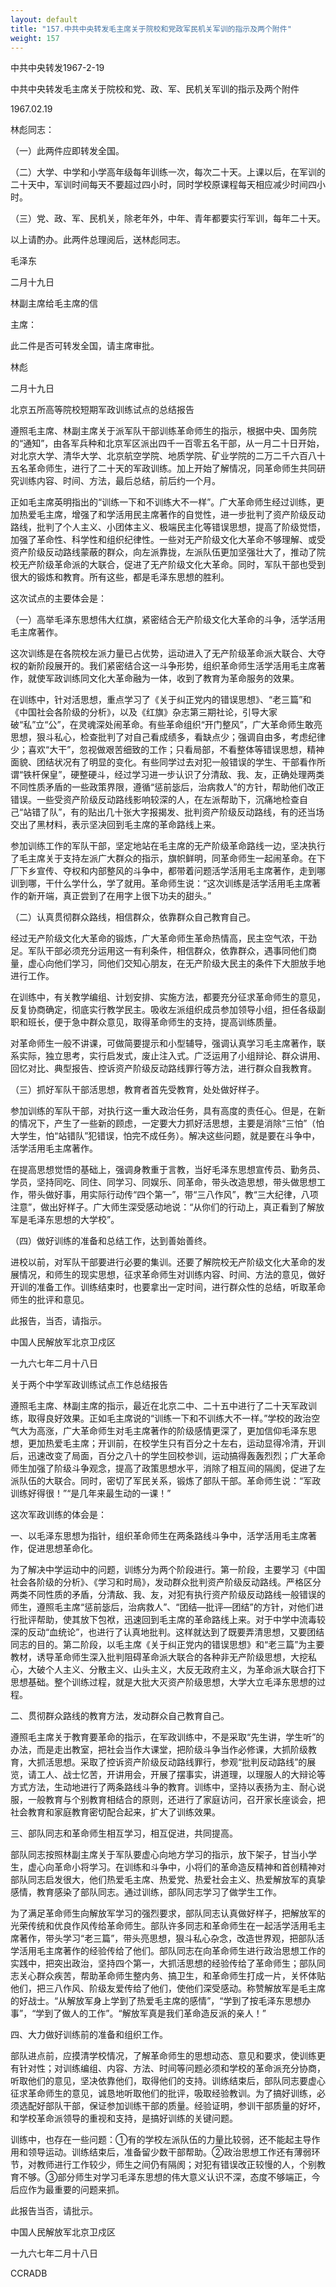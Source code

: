 ```yaml
---
layout: default
title: "157.中共中央转发毛主席关于院校和党政军民机关军训的指示及两个附件"
weight: 157
---
```


中共中央转发1967-2-19

中共中央转发毛主席关于院校和党、政、军、民机关军训的指示及两个附件

1967.02.19

林彪同志：

（一）此两件应即转发全国。

（二）大学、中学和小学高年级每年训练一次，每次二十天。上课以后，在军训的二十天中，军训时间每天不要超过四小时，同时学校原课程每天相应减少时间四小时。

（三）党、政、军、民机关，除老年外，中年、青年都要实行军训，每年二十天。

以上请酌办。此两件总理阅后，送林彪同志。

毛泽东

二月十九日

林副主席给毛主席的信

主席：

此二件是否可转发全国，请主席审批。

林彪

二月十九日

北京五所高等院校短期军政训练试点的总结报告

遵照毛主席、林副主席关于派军队干部训练革命师生的指示，根据中央、国务院的“通知”，由各军兵种和北京军区派出四千一百零五名干部，从一月二十日开始，对北京大学、清华大学、北京航空学院、地质学院、矿业学院的二万二千六百八十五名革命师生，进行了二十天的军政训练。加上开始了解情况，同革命师生共同研究训练内容、时间、方法，最后总结，前后约一个月。

正如毛主席英明指出的“训练一下和不训练大不一样”。广大革命师生经过训练，更加热爱毛主席，增强了和学活用民主席著作的自觉性，进一步批判了资产阶级反动路线，批判了个人主义、小团体主义、极端民主化等错误思想，提高了阶级觉悟，加强了革命性、科学性和组织纪律性。一些对无产阶级文化大革命不够理解、或受资产阶级反动路线蒙蔽的群众，向左派靠拢，左派队伍更加坚强壮大了，推动了院校无产阶级革命派的大联合，促进了无产阶级文化大革命。同时，军队干部也受到很大的锻炼和教育。所有这些，都是毛泽东思想的胜利。

这次试点的主要体会是：

（一）高举毛泽东思想伟大红旗，紧密结合无产阶级文化大革命的斗争，活学活用毛主席著作。

这次训练是在各院校左派力量已占优势，运动进入了无产阶级革命派大联合、大夺权的新阶段展开的。我们紧密结合这一斗争形势，组织革命师生活学活用毛主席著作，就使军政训练同文化大革命融为一体，收到了教育为革命服务的效果。

在训练中，针对活思想，重点学习了《关于纠正党内的错误思想》、“老三篇”和《中国社会各阶级的分析》，以及《红旗》杂志第三期社论，引导大家破“私”立“公”，在灵魂深处闹革命。有些革命组织“开门整风”，广大革命师生敢亮思想，狠斗私心，检查批判了对自己看成绩多，看缺点少；强调自由多，考虑纪律少；喜欢“大干”，忽视做艰苦细致的工作；只看局部，不看整体等错误思想，精神面貌、团结状况有了明显的变化。有些同学过去对犯一般错误的学生、干部看作所谓“铁杆保皇”，硬整硬斗，经过学习进一步认识了分清敌、我、友，正确处理两类不同性质矛盾的一些政策界限，遵循“惩前毖后，治病救人”的方针，帮助他们改正错误。一些受资产阶级反动路线影响较深的人，在左派帮助下，沉痛地检查自己“站错了队”，有的贴出几十张大字报揭发、批判资产阶级反动路线，有的还当场交出了黑材料，表示坚决回到毛主席的革命路线上来。

参加训练工作的军队干部，坚定地站在毛主席的无产阶级革命路线一边，坚决执行了毛主席关于支持左派广大群众的指示，旗帜鲜明，同革命师生一起闹革命。在下厂下乡宣传、夺权和内部整风的斗争中，都带着问题活学活用毛主席著作，走到哪训到哪，干什么学什么，学了就用。革命师生说：“这次训练是活学活用毛主席著作的新开端，真正尝到了在用字上很下功夫的甜头。”

（二）认真贯彻群众路线，相信群众，依靠群众自己教育自己。

经过无产阶级文化大革命的锻炼，广大革命师生革命热情高，民主空气浓，干劲足。军队干部必须充分运用这一有利条件，相信群众，依靠群众，遇事同他们商量，虚心向他们学习，同他们交知心朋友，在无产阶级大民主的条件下大胆放手地进行工作。

在训练中，有关教学编组、计划安排、实施方法，都要充分征求革命师生的意见，反复协商确定，彻底实行教学民主。吸收左派组织成员参加领导小组，担任各级副职和班长，便于急中群众意见，取得革命师生的支持，提高训练质量。

对革命师生一般不讲课，可做简要提示和小型辅导，强调认真学习毛主席著作，联系实际，独立思考，实行启发式，废止注入式。广泛运用了小组辩论、群众讲用、回忆对比、典型报告、控诉资产阶级反动路线罪行等方法，进行群众自我教育。

（三）抓好军队干部活思想，教育者首先受教育，处处做好样子。

参加训练的军队干部，对执行这一重大政治任务，具有高度的责任心。但是，在新的情况下，产生了一些新的顾虑，一定要大力抓好活思想，主要是消除“三怕”（怕大学生，怕“站错队”犯错误，怕完不成任务）。解决这些问题，就是要在斗争中，活学活用毛主席著作。

在提高思想觉悟的基础上，强调身教重于言教，当好毛泽东思想宣传员、勤务员、学员，坚持同吃、同住、同学习、同娱乐、同革命，带头改造思想，带头做思想工作，带头做好事，用实际行动传“四个第一”，带“三八作风”，教“三大纪律，八项注意”，做出好样子。广大师生深受感动地说：“从你们的行动上，真正看到了解放军是毛泽东思想的大学校”。

（四）做好训练的准备和总结工作，达到善始善终。

进校以前，对军队干部要进行必要的集训。还要了解院校无产阶级文化大革命的发展情况，和师生的现实思想，征求革命师生对训练内容、时间、方法的意见，做好开训的准备工作。训练结束时，也要拿出一定时间，进行群众性的总结，听取革命师生的批评和意见。

此报告，当否，请指示。

中国人民解放军北京卫戍区

一九六七年二月十八日

关于两个中学军政训练试点工作总结报告

遵照毛主席、林副主席的指示，最近在北京二中、二十五中进行了二十天军政训练，取得良好效果。正如毛主席说的“训练一下和不训练大不一样。”学校的政治空气大为高涨，广大革命师生对毛主席著作的阶级感情更深了，更加信仰毛泽东思想，更加热爱毛主席；开训前，在校学生只有百分之十左右，运动显得冷清，开训后，迅速改变了局面，百分之八十的学生回校参训，运动搞得轰轰烈烈；广大革命师生加强了阶级斗争观念，提高了政策思想水平，消除了相互间的隔阂，促进了左派队伍的大联合。同时，密切了军民关系，锻炼了部队干部。革命师生说：“军政训练好得很！”“是几年来最生动的一课！”

这次军政训练的体会是：

一、以毛泽东思想为指针，组织革命师生在两条路线斗争中，活学活用毛主席著作，促进思想革命化。

为了解决中学运动中的问题，训练分为两个阶段进行。第一阶段，主要学习《中国社会各阶级的分析》、《学习和时局》，发动群众批判资产阶级反动路线。严格区分两类不同性质的矛盾，分清敌、我、友，对犯有执行资产阶级反动路线一般错误的师生，遵照毛主席“惩前毖后，治病救人”、“团结—批评—团结”的方针，对他们进行批评帮助，使其放下包袱，迅速回到毛主席的革命路线上来。对于中学中流毒较深的反动“血统论”，也进行了认真地批判。这样就达到了既要弄清思想，又要团结同志的目的。第二阶段，以毛主席《关于纠正党内的错误思想》和“老三篇”为主要教材，诱导革命师生深入批判阻碍革命派大联合的各种非无产阶级思想，大挖私心，大破个人主义、分散主义、山头主义，大反无政府主义，为革命派大联合打下思想基础。整个训练过程，就是大批大灭资产阶级思想，大学大立毛泽东思想的过程。

二、贯彻群众路线的教育方法，发动群众自己教育自己。

遵照毛主席关于教育要革命的指示，在军政训练中，不是采取“先生讲，学生听”的办法，而是走出教室，把社会当作大课堂，把阶级斗争当作必修课，大抓阶级教育，大抓活思想。采取了控诉资产阶级反动路线罪行，参观“批判反动路线”的展览，请工人、战士忆苦，开讲用会，开展了摆事实，讲道理，以理服人的大辩论等方式方法，生动地进行了两条路线斗争的教育。训练中，坚持以表扬为主、耐心说服，一般教育与个别教育相结合的原则，还进行了家庭访问，召开家长座谈会，把社会教育和家庭教育密切配合起来，扩大了训练效果。

三、部队同志和革命师生相互学习，相互促进，共同提高。

部队同志按照林副主席关于军队要虚心向地方学习的指示，放下架子，甘当小学生，虚心向革命小将学习。在训练和斗争中，小将们的革命造反精神和首创精神对部队同志启发很大，他们热爱毛主席、热爱党、热爱社会主义、热爱解放军的真挚感情，教育感染了部队同志。通过训练，部队同志学习了做学生工作。

为了满足革命师生向解放军学习的强烈要求，部队同志认真做好样子，把解放军的光荣传统和优良作风传给革命师生。部队许多同志和革命师生在一起活学活用毛主席著作，带头学习“老三篇”，带头亮思想，狠斗私心杂念，改造世界观，把部队活学活用毛主席著作的经验传给了他们。部队同志在向革命师生进行政治思想工作的实践中，把突出政治，坚持四个第一，大抓活思想的经验传给了革命师生；部队同志关心群众疾苦，帮助革命师生整内务、搞卫生，和革命师生打成一片，关怀体贴他们，把三八作风、阶级友爱传给了他们，使他们深受感动。称赞解放军是毛主席的好战士。“从解放军身上学到了热爱毛主席的感情”，“学到了按毛泽东思想办事”，“学到了做人的工作”。“解放军真是我们革命造反派的亲人！”

四、大力做好训练前的准备和组织工作。

部队进点前，应摸清学校情况，了解革命师生的思想动态、意见和要求，使训练更有针对性；对训练编组、内容、方法、时间等问题必须和学校的革命派充分协商，听取他们的意见，坚决依靠他们，取得他们的支持。训练结束后，部队同志要虚心征求革命师生的意见，诚恳地听取他们的批评，吸取经验教训。为了搞好训练，必须选配好部队干部，保证参加训练干部的质量。经验证明，参训干部质量的好坏，和学校革命派领导的重视和支持，是搞好训练的关键问题。

训练中，也存在一些问题：①有的学校左派队伍的力量比较弱，还不能起主导作用和领导运动。训练结束后，准备留少数干部帮助。②政治思想工作还有薄弱环节，对教师进行工作较少，师生之间仍有隔阂；对犯有错误改正较慢的人，个别教育不够。③部分师生对学习毛泽东思想的伟大意义认识不深，态度不够端正，今后应作为最重要的问题来抓。

此报告当否，请批示。

中国人民解放军北京卫戍区

一九六七年二月十八日

CCRADB

